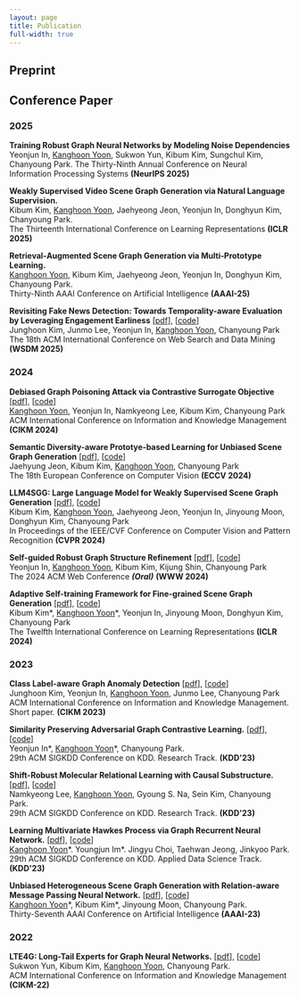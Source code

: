 ```yaml
---
layout: page
title: Publication
full-width: true
---
```


## Preprint


## Conference Paper

### 2025 

**Training Robust Graph Neural Networks by Modeling Noise Dependencies**  
Yeonjun In, <ins>Kanghoon Yoon</ins>, Sukwon Yun, Kibum Kim, Sungchul Kim, Chanyoung Park. 
The Thirty-Ninth Annual Conference on Neural Information Processing Systems **(NeurIPS 2025)**  

**Weakly Supervised Video Scene Graph Generation via Natural Language Supervision.**  
Kibum Kim, <ins>Kanghoon Yoon</ins>, Jaehyeong Jeon, Yeonjun In, Donghyun Kim, Chanyoung Park.  
The Thirteenth International Conference on Learning Representations **(ICLR 2025)**  

**Retrieval‑Augmented Scene Graph Generation via Multi‑Prototype Learning.**  
<ins>Kanghoon Yoon</ins>, Kibum Kim, Jaehyeong Jeon, Yeonjun In, Donghyun Kim, Chanyoung Park.  
Thirty-Ninth AAAI Conference on Artificial Intelligence **(AAAI-25)**  

**Revisiting Fake News Detection: Towards Temporality-aware Evaluation by Leveraging Engagement Earliness** [[pdf]()], [[code]()]  
Junghoon Kim, Junmo Lee, Yeonjun In, <ins>Kanghoon Yoon</ins>, Chanyoung Park  
The 18th ACM International Conference on Web Search and Data Mining **(WSDM 2025)**  

### 2024

**Debiased Graph Poisoning Attack via Contrastive Surrogate Objective** [[pdf]()], [[code]()]  
<ins>Kanghoon Yoon</ins>, Yeonjun In, Namkyeong Lee, Kibum Kim, Chanyoung Park  
ACM International Conference on Information and Knowledge Management **(CIKM 2024)**  

**Semantic Diversity-aware Prototye-based Learning for Unbiased Scene Graph Generation** [[pdf]()], [[code]()]  
Jaehyung Jeon, Kibum Kim, <ins>Kanghoon Yoon</ins>, Chanyoung Park  
The 18th European Conference on Computer Vision **(ECCV 2024)**  


**LLM4SGG: Large Language Model for Weakly Supervised Scene Graph Generation** [[pdf](https://openaccess.thecvf.com/content/CVPR2024/html/Kim_LLM4SGG_Large_Language_Models_for_Weakly_Supervised_Scene_Graph_Generation_CVPR_2024_paper.html)], [[code](https://github.com/rlqja1107/torch-LLM4SGG)]  
Kibum Kim, <ins>Kanghoon Yoon</ins>, Jaehyeong Jeon, Yeonjun In, Jinyoung Moon, Donghyun Kim, Chanyoung Park  
In Proceedings of the IEEE/CVF Conference on Computer Vision and Pattern Recognition **(CVPR 2024)**  

**Self-guided Robust Graph Structure Refinement** [[pdf](https://dl.acm.org/doi/abs/10.1145/3589334.3645522)], [[code](https://github.com/yeonjun-in/torch-sg-gsr)]  
Yeonjun In, <ins>Kanghoon Yoon</ins>, Kibum Kim, Kijung Shin, Chanyoung Park  
The 2024 ACM Web Conference **_(Oral)_** **(WWW 2024)**  

**Adaptive Self-training Framework for Fine-grained Scene Graph Generation** [[pdf](https://openreview.net/pdf?id=WipsLtH77t)], [[code](https://github.com/rlqja1107/torch-ST-SGG)]  
Kibum Kim\*, <ins>Kanghoon Yoon</ins>\*, Yeonjun In, Jinyoung Moon, Donghyun Kim, Chanyoung Park  
The Twelfth International Conference on Learning Representations **(ICLR 2024)** 

### 2023

**Class Label-aware Graph Anomaly Detection** [[pdf](https://dl.acm.org/doi/abs/10.1145/3583780.3615249)], [[code](https://github.com/jhkim611/CLAD)]  
Junghoon Kim, Yeonjun In, <ins>Kanghoon Yoon</ins>, Junmo Lee, Chanyoung Park  
ACM International Conference on Information and Knowledge Management. Short paper. **(CIKM 2023)** 

**Similarity Preserving Adversarial Graph Contrastive Learning.**  [[pdf](https://dl.acm.org/doi/10.1145/3580305.3599503)], [[code](https://github.com/yeonjun-in/torch-SP-AGCL)]  
Yeonjun In\*, <ins>Kanghoon Yoon</ins>\*, Chanyoung Park.  
29th ACM SIGKDD Conference on KDD. Research Track. **(KDD'23)**

**Shift-Robust Molecular Relational Learning with Causal Substructure.**  [[pdf](https://dl.acm.org/doi/abs/10.1145/3580305.3599437)], [[code](https://github.com/Namkyeong/CMRL)]  
Namkyeong Lee, <ins>Kanghoon Yoon</ins>, Gyoung S. Na, Sein Kim, Chanyoung Park.  
29th ACM SIGKDD Conference on KDD. Research Track. **(KDD'23)**

**Learning Multivariate Hawkes Process via Graph Recurrent Neural Network.**  [[pdf](https://dl.acm.org/doi/10.1145/3580305.3599857)], [[code](https://github.com/im0j/GRTPP)]  
<ins>Kanghoon Yoon</ins>\*. Youngjun Im\*. Jingyu Choi, Taehwan Jeong, Jinkyoo Park.   
29th ACM SIGKDD Conference on KDD. Applied Data Science Track. **(KDD'23)**

**Unbiased Heterogeneous Scene Graph Generation with Relation-aware Message Passing Neural Network.**  [[pdf](https://arxiv.org/abs/2212.00443)], [[code](https://github.com/KanghoonYoon/hetsgg-torch)]  
<ins>Kanghoon Yoon</ins>\*, Kibum Kim\*, Jinyoung Moon, Chanyoung Park.  
Thirty-Seventh AAAI Conference on Artificial Intelligence **(AAAI-23)**  

### 2022

**LTE4G: Long-Tail Experts for Graph Neural Networks.**  [[pdf](https://dl.acm.org/doi/abs/10.1145/3511808.3557381)], [[code](https://github.com/SukwonYun/LTE4G)]  
Sukwon Yun, Kibum Kim, <ins>Kanghoon Yoon</ins>, Chanyoung Park.  
ACM International Conference on Information and Knowledge Management **(CIKM-22)**

